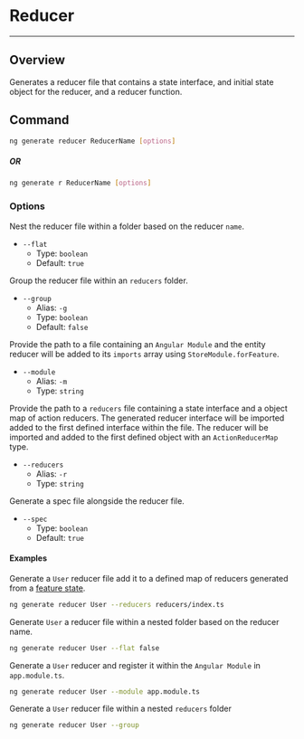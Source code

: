 # Reducer
--------

## Overview

Generates a reducer file that contains a state interface,
and initial state object for the reducer, and a reducer function.

## Command

```sh
ng generate reducer ReducerName [options]
```

##### OR

```sh
ng generate r ReducerName [options]
```

### Options

Nest the reducer file within a folder based on the reducer `name`.

- `--flat`
  - Type: `boolean`
  - Default: `true`

Group the reducer file within an `reducers` folder.

- `--group`
  - Alias: `-g`
  - Type: `boolean`
  - Default: `false`     

Provide the path to a file containing an `Angular Module` and the entity reducer will be added to its `imports` array using `StoreModule.forFeature`.

- `--module`
  - Alias: `-m`
  - Type: `string`

Provide the path to a `reducers` file containing a state interface and a object map of action reducers. The generated reducer interface will be imported added to the first defined interface within the file. The reducer will be imported and added to the first defined object with an `ActionReducerMap` type.

- `--reducers`
  - Alias: `-r`
  - Type: `string`

Generate a spec file alongside the reducer file.

- `--spec`
  - Type: `boolean`
  - Default: `true`


#### Examples

Generate a `User` reducer file add it to a defined map of reducers generated from a [feature state](./store.md#examples).

```sh
ng generate reducer User --reducers reducers/index.ts
```

Generate `User` a reducer file within a nested folder based on the reducer name.

```sh
ng generate reducer User --flat false
```

Generate a `User` reducer and register it within the `Angular Module` in `app.module.ts`.

```sh
ng generate reducer User --module app.module.ts
```

Generate a `User` reducer file within a nested `reducers` folder

```sh
ng generate reducer User --group
```
